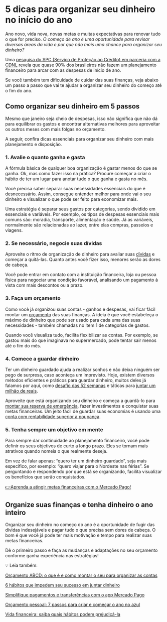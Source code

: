 # 5 dicas para organizar seu dinheiro no início do ano

Ano novo, vida nova, novas metas e muitas expectativas para renovar tudo o que for preciso. *O começo de ano é uma oportunidade para revisar diversas áreas da vida e por que não mais uma chance para organizar seu dinheiro?*

Uma [pesquisa do SPC (Serviço de Proteção ao Crédito) em parceria com a CDNL](https://www.spcbrasil.org.br/pesquisas/pesquisa/7140) revela que quase 90% dos brasileiros não fazem um planejamento financeiro para arcar com as despesas de início de ano.

Se você também tem dificuldade de cuidar das suas finanças, veja abaixo um passo a passo que vai te ajudar a organizar seu dinheiro do começo até o fim do ano.

## **Como organizar seu dinheiro em 5 passos**

Mesmo que janeiro seja cheio de despesas, isso não significa que não dá para equilibrar os gastos e encontrar alternativas melhores para aproveitar os outros meses com mais folgas no orçamento.

A seguir, confira dicas essenciais para organizar seu dinheiro com mais planejamento e disposição.

### **1. Avalie o quanto ganha e gasta**

A fórmula básica de qualquer boa organização é gastar menos do que se ganha. Ok, mas como fazer isso na prática? Procure começar a criar o hábito de ter um lugar para anotar tudo o que ganha e gasta no mês.

Você precisa saber separar suas necessidades essenciais do que é desnecessário. Assim, consegue entender melhor para onde vai o seu dinheiro e visualizar o que pode ser feito para economizar mais.

Uma estratégia é separar seus gastos por categorias, sendo dividido em essenciais e variáveis. Por exemplo, os tipos de despesas essenciais mais comuns são: moradia, transporte, alimentação e saúde. Já as variáveis, normalmente são relacionadas ao lazer, entre elas compras, passeios e viagens.

### **2. Se necessário, negocie suas dívidas**

Aproveite o ritmo de organização de dinheiro para avaliar suas [dívidas](https://meubolso.mercadopago.com.br/quitar-dividas) e começar a quitá-las. Quanto antes você fizer isso, menores serão as dores de cabeça.

Você pode entrar em contato com a instituição financeira, loja ou pessoa física para negociar uma condição favorável, analisando um pagamento à vista com mais descontos ou a prazo.

### **3. Faça um orçamento**

Como você já organizou suas contas - ganhos e despesas, vai ficar fácil montar um [orçamento](https://meubolso.mercadopago.com.br/orcamento-familiar-como-fazer-o-seu) das suas finanças. A ideia é que você estabeleça o máximo de dinheiro que pode ser usado para cada uma das suas necessidades - também chamadas no item 1 de categorias de gastos.

Quando você visualiza tudo, facilita flexibilizar as contas. Por exemplo, se gastou mais do que imaginava no supermercado, pode tentar sair menos até o fim do mês.

### **4. Comece a guardar dinheiro**

Ter um dinheiro guardado ajuda a realizar sonhos e não deixa ninguém ser pego de surpresa, caso aconteça um imprevisto. Hoje, existem diversos métodos eficientes e práticos para guardar dinheiro, muitos deles já falamos por aqui, como [desafio das 52 semanas](https://meubolso.mercadopago.com.br/desafio-das-52-semanas) e táticas para [juntar um milhão de reais](https://meubolso.mercadopago.com.br/juntar-dinheiro-e-possivel-se-tornar-um-milionario).

Aproveite que está organizando seu dinheiro e começa a guardá-lo para [montar sua reserva de emergência](https://meubolso.mercadopago.com.br/reserva-de-emergencia), fazer investimentos e conquistar suas metas financeiras. Um jeito fácil de guardar suas economias é usando uma [conta com rentabilidade superior à poupança](https://meubolso.mercadopago.com.br/conta-mercado-pago-x-conta-poupanca-qual-rende-mais).

### **5. Tenha sempre um objetivo em mente**

Para sempre dar continuidade ao planejamento financeiro, você pode definir os seus objetivos de curto a longo prazo. Eles se tornam mais atrativos quando nomeia o que realmente deseja.

Em vez de falar apenas: “quero ter um dinheiro guardado”, seja mais específico, por exemplo: “quero viajar para o Nordeste nas férias”. Se perguntando e respondendo por que está se organizando, facilita visualizar os benefícios que serão conquistados.

[👉](https://meubolso.mercadopago.com.br/planejamento-financeiro)[](https://meubolso.mercadopago.com.br/planejamento-financeiro)[Aprenda a atingir metas financeiras com o Mercado Pago!](https://meubolso.mercadopago.com.br/metas-financeiras-com-o-mercado-pago)

## **Organize suas finanças e tenha dinheiro o ano inteiro**

Organizar seu dinheiro no começo do ano é a oportunidade de fugir das dívidas indesejáveis e pagar tudo o que precisa sem dores de cabeça. O bom é que você já pode ter mais motivação e tempo para realizar suas metas financeiras.

Dê o primeiro passo e faça as mudanças e adaptações no seu orçamento conforme ganha experiência nas estratégias!

💡 Leia também:

[Orçamento ABCD: o que é e como montar o seu para organizar as contas](https://meubolso.mercadopago.com.br/orcamento-abcd)

[6 hábitos que impedem seu sucesso em juntar dinheiro](https://meubolso.mercadopago.com.br/habitos-que-impedem-juntar-dinheiro)

[Simplifique pagamentos e transferências com o app Mercado Pago](https://meubolso.mercadopago.com.br/controlar-contas-app-mercado-pago)

[Orçamento pessoal: 7 passos para criar e começar o ano no azul](https://meubolso.mercadopago.com.br/faca-seu-orcamento-pessoal)

[Vida financeira: saiba quais hábitos podem prejudicá-la](https://meubolso.mercadopago.com.br/habitos-que-prejudicam-sua-vida-financeira)